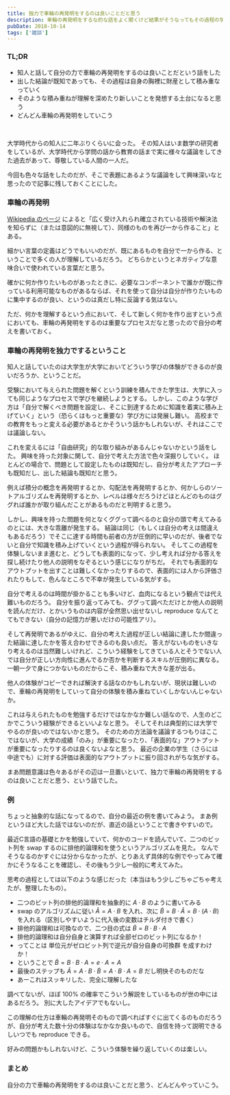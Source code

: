 ```yaml
---
title: 独力で車輪の再発明をするのは良いことだと思う
description: 車輪の再発明をするな的な話をよく聞くけど結果がそうなってもその過程の学びは価値があるのでやろうよというブログ記事。
pubDate: 2018-10-14
tags: ['雑談']
---
```


### TL;DR
- 知人と話して自分の力で車輪の再発明をするのは良いことだという話をした
- 出した結論が既知であっても、その過程は自身の胸裡に財産として積み重なっていく
- そのような積み重ねが理解を深めたり新しいことを発想する土台になると思う
- どんどん車輪の再発明をしていこう
<br>

大学時代からの知人に二年ぶりくらいに会った。
その知人はいま数学の研究者をしているが、大学時代から学問の話から教育の話まで実に様々な議論をしてきた過去があって、尊敬している人間の一人だ。

今回も色々な話をしたのだが、そこで表題にあるような議論をして興味深いなと思ったので記事に残しておくことにした。

### 車輪の再発明
[Wikipedia のページ](https://ja.wikipedia.org/wiki/%E8%BB%8A%E8%BC%AA%E3%81%AE%E5%86%8D%E7%99%BA%E6%98%8E) によると「広く受け入れられ確立されている技術や解決法を知らずに（または意図的に無視して）、同様のものを再び一から作ること」とある。

細かい言葉の定義はどうでもいいのだが、既にあるものを自分で一から作る、ということで多くの人が理解しているだろう。
どちらかというとネガティブな意味合いで使われている言葉だと思う。

確かに何か作りたいものがあったときに、必要なコンポーネントで誰かが既に作っている利用可能なものがあるならば、それを使って自分は自分が作りたいものに集中するのが良い、というのは真だし特に反論する気はない。

ただ、何かを理解するという点において、そして新しく何かを作り出すという点においても、車輪の再発明をするのは重要なプロセスだなと思ったので自分の考えを書いておく。

### 車輪の再発明を独力でするということ
知人と話していたのは大学生が大学においてどういう学びの体験ができるのが良いだろうか、ということだ。

受験において与えられた問題を解くという訓練を積んできた学生は、大学に入っても同じようなプロセスで学びを継続しようとする。
しかし、このような学び方は「自分で解くべき問題を設定し、そこに到達するために知識を着実に積み上げていく」という（恐らくはもっと重要な）学び方には発展し難い。
高校までの教育をもっと変える必要があるとかそういう話かもしれないが、それはここでは議論しない。

これを変えるには「自由研究」的な取り組みがあるんじゃないかという話をした。
興味を持った対象に関して、自分で考えた方法で色々深掘りしていく。
ほとんどの場合で、問題として設定したものは既知だし、自分が考えたアプローチも既知だし、出した結論も既知だと思う。

例えば積分の概念を再発明するとか、勾配法を再発明するとか、何かしらのソートアルゴリズムを再発明するとか、レベルは様々だろうけどほとんどのものはググれば誰かが取り組んだことがあるものだと判明すると思う。

しかし、興味を持った問題を何となくググって調べるのと自分の頭で考えてみるのとには、大きな乖離が発生する。
結論は同じ（もしくは自分の考えは間違えもあるだろう）でそこに達する時間も前者の方が圧倒的に早いのだが、後者でないと自分で知識を積み上げていくという過程が得られない。
そしてこの過程を体験しないまま進むと、どうしても表面的になって、少し考えれば分かる答えを探し続けたり他人の説明をなぞるという感じになりがちだ。
それでも表面的なアウトプットを出すことは難しくなかったりするので、表面的には人から評価されたりもして、色んなところで不幸が発生している気がする。

自分で考えるのは時間が掛かることも多いけど、血肉になるという観点では代え難いものだろう。
自分を振り返ってみても、ググって調べただけとか他人の説明を読んだだけ、とかいうものは内容が全然思い出せないし reproduce なんてとてもできない（自分の記憶力が悪いだけの可能性アリ）。

そして再発明であるがゆえに、自分の考えた過程が正しい結論に達したか間違った結論に達したかを答え合わせできるのも良い点だ。
答えがないものをいきなり考えるのは当然難しいけれど、こういう経験をしてきている人とそうでない人では自分が正しい方向性に進んでるか否かを判断するスキルが圧倒的に異なる。
一朝一夕で身につかないものだからこそ、積み重ねで大きな差が出る。

他人の体験がコピーできれば解決する話なのかもしれないが、現状は難しいので、車輪の再発明をしていって自分の体験を積み重ねていくしかないんじゃないか。

これは与えられたものを勉強するだけではなかなか難しい話なので、人生のどこかでこういう経験ができるといいよなと思う。
そしてそれは典型的には大学でやるのが良いのではないかと思う。
そのための方法論を議論するつもりはここではないが、大学の成績「のみ」が重要になったり、「表面的な」アウトプットが重要になったりするのは良くないよなと思う。
最近の企業の学生（さらには中途でも）に対する評価は表面的なアウトプットに振り回されがちな気がする。

まあ問題意識は色々あるがその辺は一旦置いといて、独力で車輪の再発明をするのは良いことだと思う、という話でした。

### 例
ちょっと抽象的な話になってるので、自分の最近の例を書いてみよう。
まあ例というほど大した話ではないのだが、直近の話ということで書きやすいので。

最近C言語の基礎とかを勉強していて、何かのコードを読んでいて、二つのビット列を swap するのに排他的論理和を使うというアルゴリズムを見た。
なんでそうなるのかすぐには分からなかったが、とりあえず具体的な例でやってみて確かにそうなることを確認し、その後もう少し一般的に考えてみた。

思考の過程としては以下のような感じだった（本当はもう少しごちゃごちゃ考えたが、整理したもの）。

- 二つのビット列の排他的論理和を抽象的に $A \cdot B$ のように書いてみる
- swap のアルゴリズムに従い $\tilde{A} = A \cdot B$ を入れ、次に $\tilde{B} = B \cdot \tilde{A}= B \cdot (A \cdot B)$ を入れる（区別しやすいように代入後の変数はチルダ付きで書く）
- 排他的論理和は可換なので、二つ目の式は $\tilde{B} = B \cdot B \cdot A$
- 排他的論理和は自分自身と演算すれば全部ゼロのビット列になるか！
- ってことは 単位元がゼロビット列で逆元が自分自身の可換群 を成すわけか！
- ということで $\tilde{B} = B \cdot B \cdot A = e \cdot A = A$
- 最後のステップも $\tilde{A} = A \cdot B \cdot \tilde{B} = A \cdot B \cdot A = B$ だし明快そのものだな
- あーこれはスッキリした、完全に理解したな

調べてないが、ほぼ 100% の確率でこういう解説をしているものが世の中にはあるだろう。
別に大したアイデアでもないし。

この理解の仕方は車輪の再発明そのもので調べればすぐに出てくるのものだろうが、自分が考えた数十分の体験はなかなか良いもので、自信を持って説明できるしいつでも reproduce できる。

好みの問題かもしれないけど、こういう体験を繰り返していくのは楽しい。

### まとめ
自分の力で車輪の再発明をするのは良いことだと思う、どんどんやっていこう。
